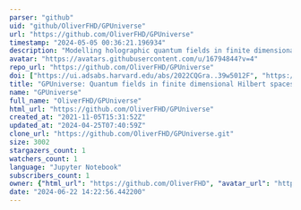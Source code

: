```yaml
---
parser: "github"
uid: "github/OliverFHD/GPUniverse"
url: "https://github.com/OliverFHD/GPUniverse"
timestamp: "2024-05-05 00:36:21.196934"
description: "Modelling holographic quantum fields in finite dimensional Hilbert spaces with Generalised Pauli Operators (GPOs) and overlapping degrees of freedom. Also: simulate overlapping qubits with GPUs."
avatar: "https://avatars.githubusercontent.com/u/16794844?v=4"
repo_url: "https://github.com/OliverFHD/GPUniverse"
doi: ["https://ui.adsabs.harvard.edu/abs/2022CQGra..39w5012F", "https://ui.adsabs.harvard.edu/abs/2024ascl.soft04018F/abstract"]
title: "GPUniverse: Quantum fields in finite dimensional Hilbert spaces modeler"
name: "GPUniverse"
full_name: "OliverFHD/GPUniverse"
html_url: "https://github.com/OliverFHD/GPUniverse"
created_at: "2021-11-05T15:31:52Z"
updated_at: "2024-04-25T07:40:59Z"
clone_url: "https://github.com/OliverFHD/GPUniverse.git"
size: 3002
stargazers_count: 1
watchers_count: 1
language: "Jupyter Notebook"
subscribers_count: 1
owner: {"html_url": "https://github.com/OliverFHD", "avatar_url": "https://avatars.githubusercontent.com/u/16794844?v=4", "login": "OliverFHD", "type": "User"}
date: "2024-06-22 14:22:56.442200"
---
```

